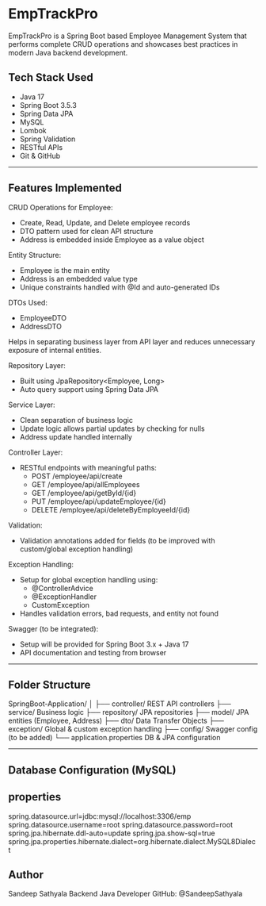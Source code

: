 # EmpTrackPro

EmpTrackPro is a Spring Boot based Employee Management System that performs complete CRUD operations and showcases best practices in modern Java backend development.


 Tech Stack Used
 ----------------

- Java 17
- Spring Boot 3.5.3
- Spring Data JPA
- MySQL
- Lombok
- Spring Validation
- RESTful APIs
- Git & GitHub

---

Features Implemented
-----------------------------------------
CRUD Operations for Employee:
- Create, Read, Update, and Delete employee records
- DTO pattern used for clean API structure
- Address is embedded inside Employee as a value object

 Entity Structure:
- Employee is the main entity
- Address is an embedded value type
- Unique constraints handled with @Id and auto-generated IDs

 DTOs Used:
- EmployeeDTO
- AddressDTO

Helps in separating business layer from API layer and reduces unnecessary exposure of internal entities.

  Repository Layer:
- Built using JpaRepository<Employee, Long>
- Auto query support using Spring Data JPA

 Service Layer:
- Clean separation of business logic
- Update logic allows partial updates by checking for nulls
- Address update handled internally

 Controller Layer:
- RESTful endpoints with meaningful paths:
  - POST /employee/api/create
  - GET /employee/api/allEmployees
  - GET /employee/api/getById/{id}
  - PUT /employee/api/updateEmployee/{id}
  - DELETE /employee/api/deleteByEmployeeId/{id}

 Validation:
- Validation annotations added for fields (to be improved with custom/global exception handling)

Exception Handling:
- Setup for global exception handling using:
  - @ControllerAdvice
  - @ExceptionHandler
  - CustomException
- Handles validation errors, bad requests, and entity not found

 Swagger (to be integrated):
- Setup will be provided for Spring Boot 3.x + Java 17
- API documentation and testing from browser

---

Folder Structure
------------------------
SpringBoot-Application/
│
├── controller/ REST API controllers
├── service/ Business logic
├── repository/ JPA repositories
├── model/ JPA entities (Employee, Address)
├── dto/ Data Transfer Objects
├── exception/ Global & custom exception handling
├── config/ Swagger config (to be added)
└── application.properties DB & JPA configuration


---

Database Configuration (MySQL)
-----------------------------------
properties
-----------
spring.datasource.url=jdbc:mysql://localhost:3306/emp
spring.datasource.username=root
spring.datasource.password=root
spring.jpa.hibernate.ddl-auto=update
spring.jpa.show-sql=true
spring.jpa.properties.hibernate.dialect=org.hibernate.dialect.MySQL8Dialect


Author
--------
Sandeep Sathyala
Backend Java Developer
GitHub: @SandeepSathyala

